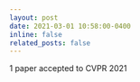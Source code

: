 ```yaml
---
layout: post
date: 2021-03-01 10:58:00-0400
inline: false
related_posts: false
---
```


1 paper accepted to CVPR 2021


